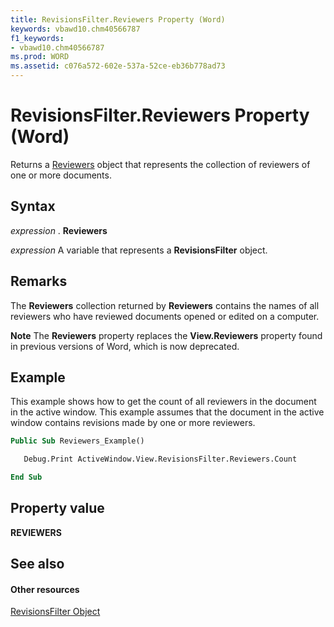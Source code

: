 ```yaml
---
title: RevisionsFilter.Reviewers Property (Word)
keywords: vbawd10.chm40566787
f1_keywords:
- vbawd10.chm40566787
ms.prod: WORD
ms.assetid: c076a572-602e-537a-52ce-eb36b778ad73
---
```



# RevisionsFilter.Reviewers Property (Word)

Returns a [Reviewers](reviewers-object-word.md) object that represents the collection of reviewers of one or more documents.


## Syntax

 _expression_ . **Reviewers**

 _expression_ A variable that represents a **RevisionsFilter** object.


## Remarks

The  **Reviewers** collection returned by **Reviewers** contains the names of all reviewers who have reviewed documents opened or edited on a computer.


 **Note**  The  **Reviewers** property replaces the **View.Reviewers** property found in previous versions of Word, which is now deprecated.


## Example

This example shows how to get the count of all reviewers in the document in the active window. This example assumes that the document in the active window contains revisions made by one or more reviewers.


```vb
Public Sub Reviewers_Example()

   Debug.Print ActiveWindow.View.RevisionsFilter.Reviewers.Count

End Sub
```


## Property value

 **REVIEWERS**


## See also


#### Other resources


[RevisionsFilter Object](revisionsfilter-object-word.md)


